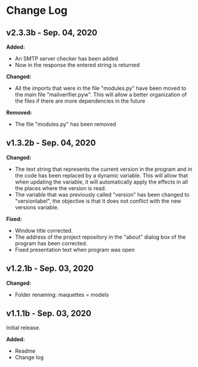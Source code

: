 # Change Log
## v2.3.3b - Sep. 04, 2020
**Added:**
- An SMTP server checker has been added
- Now in the response the entered string is returned

**Changed:**
- All the imports that were in the file "modules.py" have been moved to the main file "mailverifier.pyw". This will allow a better organization of the files if there are more dependencies in the future

**Removed:**
- The file "modules.py" has been removed
## v1.3.2b - Sep. 04, 2020
**Changed:**
- The text string that represents the current version in the program and in the code has been replaced by a dynamic variable. This will allow that when updating the variable, it will automatically apply the effects in all the places where the version is read.
- The variable that was previously called "version" has been changed to "versionlabel", the objective is that it does not conflict with the new versions variable.

**Fixed:**
- Window title corrected.
- The address of the project repository in the "about" dialog box of the program has been corrected.
- Fixed presentation text when program was open
## v1.2.1b - Sep. 03, 2020
**Changed:**
- Folder renaming: maquettes = models
## v1.1.1b - Sep. 03, 2020

Initial release.

**Added:**
- Readme
- Change log
